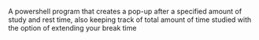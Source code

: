 A powershell program that creates a pop-up after a specified amount of study and rest time, also keeping track of total amount of time studied with the option of extending your break time
